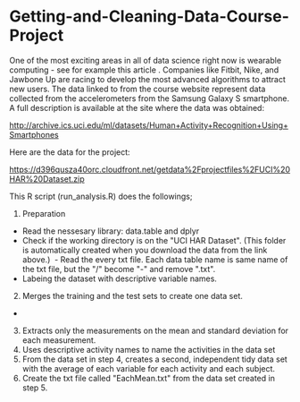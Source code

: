 # Getting-and-Cleaning-Data-Course-Project

One of the most exciting areas in all of data science right now is wearable computing - see for example this article . Companies like Fitbit, Nike, and Jawbone Up are racing to develop the most advanced algorithms to attract new users. The data linked to from the course website represent data collected from the accelerometers from the Samsung Galaxy S smartphone. A full description is available at the site where the data was obtained:

http://archive.ics.uci.edu/ml/datasets/Human+Activity+Recognition+Using+Smartphones

Here are the data for the project:

https://d396qusza40orc.cloudfront.net/getdata%2Fprojectfiles%2FUCI%20HAR%20Dataset.zip

This R script (run_analysis.R) does the followings;

1. Preparation
  - Read the nessesary library: data.table and dplyr
  - Check if the working directory is on the "UCI HAR Dataset". (This folder is automatically created when you download the data from the link above.)
  - Read the every txt file. Each data table name is same name of the txt file, but the "/" become "-" and remove ".txt".
  - Labeing the dataset with descriptive variable names.
2. Merges the training and the test sets to create one data set.
  - 
3. Extracts only the measurements on the mean and standard deviation for each measurement.
4. Uses descriptive activity names to name the activities in the data set
5. From the data set in step 4, creates a second, independent tidy data set with the average of each variable for each activity and each subject.
6. Create the txt file called "EachMean.txt" from the data set created in step 5.
